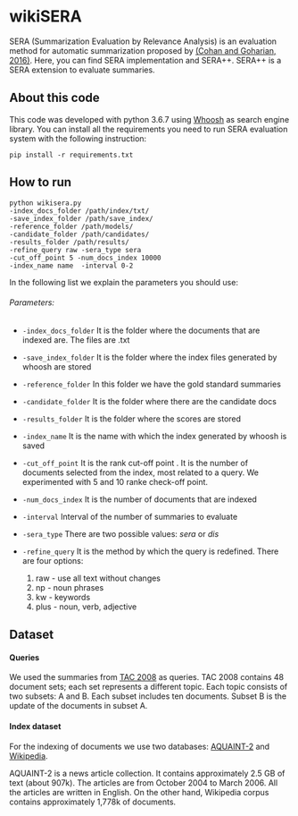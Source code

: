 

# wikiSERA

SERA (Summarization Evaluation by Relevance Analysis) is an evaluation method for automatic 
summarization proposed by [(Cohan and Goharian, 2016)](https://arxiv.org/pdf/1604.00400.pdf). Here, you can find SERA implementation and SERA++.
SERA++ is a SERA extension to evaluate summaries. 

## About this code

This code was developed with  python 3.6.7 using [Whoosh](https://whoosh.readthedocs.io/en/latest/intro.html) as search
engine library. You can install all the requirements you need to run SERA evaluation system with the following instruction:

 `
 pip install -r requirements.txt
 ` 

## How to run

```
python wikisera.py 
-index_docs_folder /path/index/txt/
-save_index_folder /path/save_index/
-reference_folder /path/models/ 
-candidate_folder /path/candidates/
-results_folder /path/results/
-refine_query raw -sera_type sera
-cut_off_point 5 -num_docs_index 10000 
-index_name name  -interval 0-2
```
<!--
***useless parameters:
index_docs_folder
save_index_folder
index_name
***optional parameters
-refine_query raw
-sera_type sera
-cut_off_point 5
-num_docs_index 10000
-interval 0-2
*** TODO: 
1) provide a limited set of the TAC 2008 corpus
2) provide a limted set of the TAC 2009 corpus
3) provide a limited set of the Cohan 2018 corpus
4) Add GPL licenses
5) Fork to an anonymous gitlab or github repository
--> 
In the following list we explain the parameters you should use:

###### Parameters:

- `-index_docs_folder` It is the folder where the documents that are indexed are. 
The files are .txt
- `-save_index_folder` It is the folder where the index files generated by whoosh are stored
- `-reference_folder` In this folder we have the gold standard summaries
- `-candidate_folder` It is the folder where there are the candidate docs
- `-results_folder` It is the folder where the scores are stored
- `-index_name` It is the name with which the index generated by whoosh is saved
- `-cut_off_point` It is the  rank cut-off point . It is the number of documents selected from the index, most related to a query.
                   We experimented with 5 and 10 ranke check-off point.
- `-num_docs_index` It is the number of documents that are indexed
- `-interval` Interval of the number of summaries to evaluate
- `-sera_type` There are two possible values: *sera* or *dis*
- `-refine_query` It is the method by which the query is redefined. There are four options:

    1. raw - use all text without changes
    2. np - noun phrases
    3. kw - keywords
    4. plus - noun, verb, adjective

## Dataset

#### Queries
We used the summaries from [TAC 2008](https://tac.nist.gov/data/past/2008/UpdateSumm08.html) as 
queries. TAC 2008 contains 48 document sets; each set represents a different topic. 
Each topic consists of two subsets: A and B. Each subset includes ten documents. 
Subset B is the update of the documents in subset A.

#### Index dataset
 
For the indexing of documents we use two databases: [AQUAINT-2](https://catalog.ldc.upenn.edu/LDC2008T25)
and [Wikipedia]().

AQUAINT-2 is a news article collection. It contains approximately 2.5 GB of text (about 907k). The articles are from October 2004 to March 2006. 
All the articles are written in English. On the other hand, Wikipedia corpus contains approximately
1,778k of documents.  


   

